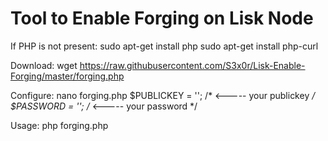# Tool to Enable Forging on Lisk Node

If PHP is not present:
sudo apt-get install php
sudo apt-get install php-curl


Download:
wget https://raw.githubusercontent.com/S3x0r/Lisk-Enable-Forging/master/forging.php


Configure:
nano forging.php
$PUBLICKEY = ''; /* <----- your publickey */
$PASSWORD = '';  /* <----- your password */


Usage:
php forging.php